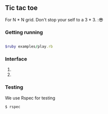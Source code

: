 ## Tic tac toe

For N * N grid.  Don't stop your self to a 3 * 3. ::sunglasses:

### Getting running

```ruby

$ruby examples/play.rb 

```

### Interface

1)



2)



### Testing


We use Rspec for testing


```ruby
$ rspec
```
